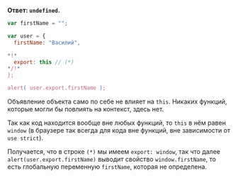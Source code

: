 **Ответ: `undefined`.**

```js run
var firstName = "";

var user = {
  firstName: "Василий",

*!*
  export: this // (*)
*/!*
};

alert( user.export.firstName );
```

Объявление объекта само по себе не влияет на `this`. Никаких функций, которые могли бы повлиять на контекст, здесь нет.

Так как код находится вообще вне любых функций, то `this` в нём равен `window` (в браузере так всегда для кода вне функций, вне зависимости от `use strict`).

Получается, что в строке `(*)` мы имеем `export: window`, так что далее `alert(user.export.firstName)` выводит свойство `window.firstName`, то есть глобальную переменную `firstName`, которая не определена.
